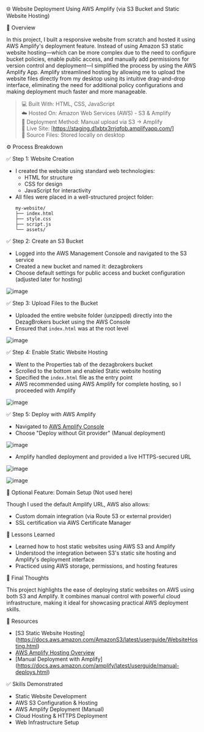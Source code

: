 🌐 Website Deployment Using AWS Amplify (via S3 Bucket and Static Website Hosting)

 📌 Overview

In this project, I built a responsive website from scratch and hosted it using AWS Amplify's deployment feature. Instead of using Amazon S3 static website hosting—which can be more complex due to the need to configure bucket policies, enable public access, and manually add permissions for version control and deployment—I simplified the process by using the AWS Amplify App. Amplify streamlined hosting by allowing me to upload the website files directly from my desktop using its intuitive drag-and-drop interface, eliminating the need for additional policy configurations and making deployment much faster and more manageable.

> 💻 Built With: HTML, CSS, JavaScript  
> ☁️ Hosted On: Amazon Web Services (AWS) - S3 & Amplify  
> 🚀 Deployment Method: Manual upload via S3 → Amplify  
> 🔗 Live Site: [https://staging.d1xbtx3rrjqfob.amplifyapp.com/]  
> 📂 Source Files: Stored locally on desktop



 ⚙️ Process Breakdown

 ✅ Step 1: Website Creation

- I created the website using standard web technologies:
  - HTML for structure
  - CSS for design
  - JavaScript for interactivity 
- All files were placed in a well-structured project folder:
  ```
  my-website/
  ├── index.html
  ├── style.css
  ├── script.js
  └── assets/
  ```

 ✅ Step 2: Create an S3 Bucket

- Logged into the AWS Management Console and navigated to the S3 service
- Created a new bucket and named it: dezagbrokers
- Choose default settings for public access and bucket configuration (adjusted later for hosting)

 ![image](https://github.com/user-attachments/assets/dd841062-5ee7-4113-8cd9-ad13bf8a5a26)


 ✅ Step 3: Upload Files to the Bucket

- Uploaded the entire website folder (unzipped) directly into the DezagBrokers bucket using the AWS Console
- Ensured that `index.html` was at the root level

 ![image](https://github.com/user-attachments/assets/c17463be-6954-49f2-b9b6-f8815e5ed918)


 ✅ Step 4: Enable Static Website Hosting

- Went to the Properties tab of the dezagbrokers bucket
- Scrolled to the bottom and enabled Static website hosting
- Specified the `index.html` file as the entry point
- AWS recommended using AWS Amplify for complete hosting, so I proceeded with Amplify
 
![image](https://github.com/user-attachments/assets/2be73fbd-8929-4dc1-89c3-2d4c30b39c46)


 ✅ Step 5: Deploy with AWS Amplify

- Navigated to [AWS Amplify Console](https://console.aws.amazon.com/amplify/)
- Choose "Deploy without Git provider" (Manual deployment)

 ![image](https://github.com/user-attachments/assets/f1d2e188-a458-4c8e-aad1-9588ed1317c2)


- Amplify handled deployment and provided a live HTTPS-secured URL
 
![image](https://github.com/user-attachments/assets/6f5b2ade-0395-4dce-8544-3c4fd3a9c3e6)


 ![image](https://github.com/user-attachments/assets/78a0da0c-f530-4c39-a029-786021786cc5)


 🔐 Optional Feature: Domain Setup (Not used here)

Though I used the default Amplify URL, AWS also allows:
- Custom domain integration (via Route 53 or external provider)
- SSL certification via AWS Certificate Manager



 🧠 Lessons Learned

- Learned how to host static websites using AWS S3 and Amplify
- Understood the integration between S3's static site hosting and Amplify's deployment interface
- Practiced using AWS storage, permissions, and hosting features



 💬 Final Thoughts

This project highlights the ease of deploying static websites on AWS using both S3 and Amplify. It combines manual control with powerful cloud infrastructure, making it ideal for showcasing practical AWS deployment skills.



 🔗 Resources

- [S3 Static Website Hosting] (https://docs.aws.amazon.com/AmazonS3/latest/userguide/WebsiteHosting.html)
- [AWS Amplify Hosting Overview](https://docs.amplify.aws/hosting/)
- [Manual Deployment with Amplify] (https://docs.aws.amazon.com/amplify/latest/userguide/manual-deploys.html)



 ✅ Skills Demonstrated

- Static Website Development
- AWS S3 Configuration & Hosting
- AWS Amplify Deployment (Manual)
- Cloud Hosting & HTTPS Deployment
- Web Infrastructure Setup

